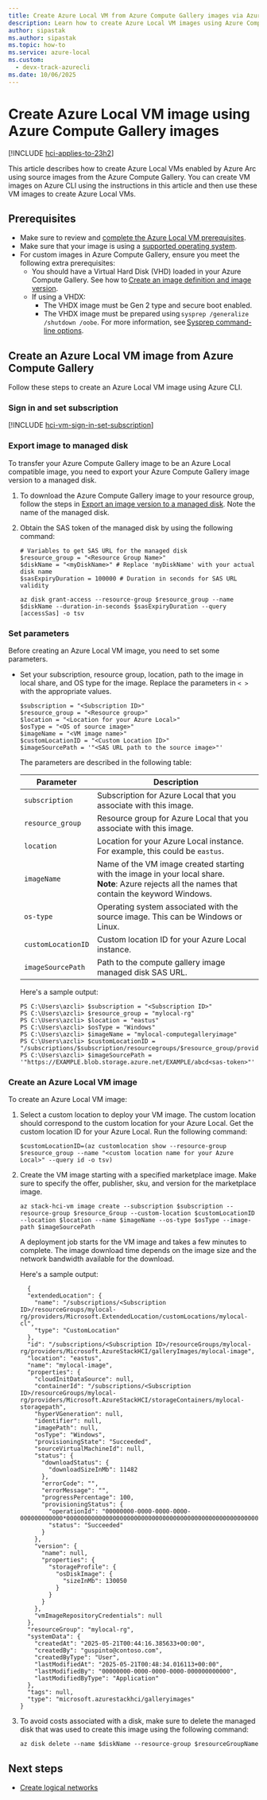 ```yaml
---
title: Create Azure Local VM from Azure Compute Gallery images via Azure CLI
description: Learn how to create Azure Local VM images using Azure Compute Gallery images.
author: sipastak
ms.author: sipastak
ms.topic: how-to
ms.service: azure-local
ms.custom:
  - devx-track-azurecli
ms.date: 10/06/2025
---
```


# Create Azure Local VM image using Azure Compute Gallery images

[!INCLUDE [hci-applies-to-23h2](../includes/hci-applies-to-23h2.md)]

This article describes how to create Azure Local VMs enabled by Azure Arc using source images from the Azure Compute Gallery. You can create VM images on Azure CLI using the instructions in this article and then use these VM images to create Azure Local VMs.

## Prerequisites

- Make sure to review and [complete the Azure Local VM prerequisites](./azure-arc-vm-management-prerequisites.md).
- Make sure that your image is using a [supported operating system](/azure/azure-arc/servers/prerequisites#supported-operating-systems).
- For custom images in Azure Compute Gallery, ensure you meet the following extra prerequisites:
    - You should have a Virtual Hard Disk (VHD) loaded in your Azure Compute Gallery. See how to [Create an image definition and image version](/azure/virtual-machines/image-version).
    - If using a VHDX:
        - The VHDX image must be Gen 2 type and secure boot enabled.
        - The VHDX image must be prepared using `sysprep /generalize /shutdown /oobe`. For more information, see [Sysprep command-line options](/windows-hardware/manufacture/desktop/sysprep-command-line-options).

## Create an Azure Local VM image from Azure Compute Gallery

Follow these steps to create an Azure Local VM image using Azure CLI.

### Sign in and set subscription

[!INCLUDE [hci-vm-sign-in-set-subscription](../includes/hci-vm-sign-in-set-subscription.md)]

### Export image to managed disk

To transfer your Azure Compute Gallery image to be an Azure Local compatible image, you need to export your Azure Compute Gallery image version to a managed disk.

1. To download the Azure Compute Gallery image to your resource group, follow the steps in [Export an image version to a managed disk](/azure/virtual-machines/managed-disk-from-image-version). Note the name of the managed disk.  

1. Obtain the SAS token of the managed disk by using the following command:

    ```azurecli
    # Variables to get SAS URL for the managed disk
    $resource_group = "<Resource Group Name>"
    $diskName = "<myDiskName>" # Replace 'myDiskName' with your actual disk name
    $sasExpiryDuration = 100000 # Duration in seconds for SAS URL validity
    ```

    ```azurecli
    az disk grant-access --resource-group $resource_group --name $diskName --duration-in-seconds $sasExpiryDuration --query [accessSas] -o tsv
    ```

### Set parameters

Before creating an Azure Local VM image, you need to set some parameters.

- Set your subscription, resource group, location, path to the image in local share, and OS type for the image. Replace the parameters in `< >` with the appropriate values.

    ```azurecli
    $subscription = "<Subscription ID>"
    $resource_group = "<Resource group>"
    $location = "<Location for your Azure Local>"
    $osType = "<OS of source image>"
    $imageName = "<VM image name>"
    $customLocationID = "<Custom Location ID>"
    $imageSourcePath = '"<SAS URL path to the source image>"'
    ```

    The parameters are described in the following table:

    | Parameter        | Description                                                                                |
    |------------------|--------------------------------------------------------------------------------------------|
    | `subscription`   | Subscription for Azure Local that you associate with this image.        |
    | `resource_group` | Resource group for Azure Local that you associate with this image.        |
    | `location`       | Location for your Azure Local instance. For example, this could be `eastus`. |
    | `imageName`      | Name of the VM image created starting with the image in your local share. <br> **Note**: Azure rejects all the names that contain the keyword Windows. |
    | `os-type`         | Operating system associated with the source image. This can be Windows or Linux.           |
    | `customLocationID` | Custom location ID for your Azure Local instance.      |
    | `imageSourcePath`  | Path to the compute gallery image managed disk SAS URL.        |
  
    Here's a sample output:
  
    ```azurecli
    PS C:\Users\azcli> $subscription = "<Subscription ID>"
    PS C:\Users\azcli> $resource_group = "mylocal-rg"
    PS C:\Users\azcli> $location = "eastus"
    PS C:\Users\azcli> $osType = "Windows"
    PS C:\Users\azcli> $imageName = "mylocal-computegalleryimage"
    PS C:\Users\azcli> $customLocationID = "/subscriptions/$subscription/resourcegroups/$resource_group/providers/microsoft.extendedlocation/customlocations/$customLocationName"
    PS C:\Users\azcli> $imageSourcePath = '"https://EXAMPLE.blob.storage.azure.net/EXAMPLE/abcd<sas-token>"'
    ```

### Create an Azure Local VM image

To create an Azure Local VM image:

1. Select a custom location to deploy your VM image. The custom location should correspond to the custom location for your Azure Local. Get the custom location ID for your Azure Local. Run the following command:

    ```azurecli
    $customLocationID=(az customlocation show --resource-group $resource_group --name "<custom location name for your Azure Local>" --query id -o tsv)
    ```

1. Create the VM image starting with a specified marketplace image. Make sure to specify the offer, publisher, sku, and version for the marketplace image.

    ```azurecli
    az stack-hci-vm image create --subscription $subscription --resource-group $resource_Group --custom-location $customLocationID --location $location --name $imageName --os-type $osType --image-path $imageSourcePath
    ```

    A deployment job starts for the VM image and takes a few minutes to complete. The image download time depends on the image size and the network bandwidth available for the download.

    Here's a sample output:

    ```azurecli
      { 
      "extendedLocation": { 
        "name": "/subscriptions/<Subscription ID>/resourceGroups/mylocal-rg/providers/Microsoft.ExtendedLocation/customLocations/mylocal-cl", 
        "type": "CustomLocation" 
      }, 
      "id": "/subscriptions/<Subscription ID>/resourceGroups/mylocal-rg/providers/Microsoft.AzureStackHCI/galleryImages/mylocal-image", 
      "location": "eastus", 
      "name": "mylocal-image", 
      "properties": { 
        "cloudInitDataSource": null, 
        "containerId": "/subscriptions/<Subscription ID>/resourceGroups/mylocal-rg/providers/Microsoft.AzureStackHCI/storageContainers/mylocal-storagepath", 
        "hyperVGeneration": null, 
        "identifier": null, 
        "imagePath": null, 
        "osType": "Windows", 
        "provisioningState": "Succeeded", 
        "sourceVirtualMachineId": null, 
        "status": { 
          "downloadStatus": { 
            "downloadSizeInMb": 11482 
          }, 
          "errorCode": "", 
          "errorMessage": "", 
          "progressPercentage": 100, 
          "provisioningStatus": { 
            "operationId": "00000000-0000-0000-0000-000000000000*0000000000000000000000000000000000000000000000000000000000000000", 
            "status": "Succeeded" 
          } 
        }, 
        "version": { 
          "name": null, 
          "properties": { 
            "storageProfile": { 
              "osDiskImage": { 
                "sizeInMb": 130050 
              } 
            } 
          } 
        }, 
        "vmImageRepositoryCredentials": null 
      }, 
      "resourceGroup": "mylocal-rg", 
      "systemData": { 
        "createdAt": "2025-05-21T00:44:16.385633+00:00", 
        "createdBy": "guspinto@contoso.com", 
        "createdByType": "User", 
        "lastModifiedAt": "2025-05-21T00:48:34.016113+00:00", 
        "lastModifiedBy": "00000000-0000-0000-0000-000000000000", 
        "lastModifiedByType": "Application" 
      }, 
      "tags": null, 
      "type": "microsoft.azurestackhci/galleryimages" 
    } 
    ```
    
1. To avoid costs associated with a disk, make sure to delete the managed disk that was used to create this image using the following command:

    ```azurecli
    az disk delete --name $diskName --resource-group $resourceGroupName
    ```

## Next steps

- [Create logical networks](./create-virtual-networks.md)
